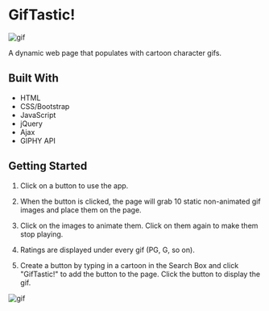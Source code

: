 <h1>GifTastic!</h1>

![gif](https://i.gifer.com/1t3.gif)

A dynamic web page that populates with cartoon character gifs.

<h2>Built With</h2>

* HTML
* CSS/Bootstrap
* JavaScript
* jQuery
* Ajax 
* GIPHY API

<h2>Getting Started</h2>

1. Click on a button to use the app. 

2. When the button is clicked, the page will grab 10 static non-animated gif images and place them on the page.

3. Click on the images to animate them. Click on them again to make them stop playing. 

4. Ratings are displayed under every gif (PG, G, so on).

5. Create a button by typing in a cartoon in the Search Box and click "GifTastic!" to add the button to the page. Click the button to display the gif.

![gif](https://typeset-beta.imgix.net/lovelace/uploads/491/8bcf63c0-cf29-0132-4708-0e9062a7590a.gif)

